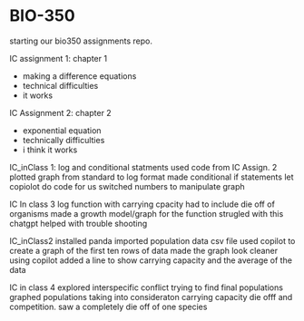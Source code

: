 # BIO-350

starting our bio350 assignments repo.

IC assignment 1: chapter 1
 - making a difference equations
 - technical difficulties
 - it works
  
IC Assignment 2: chapter 2
 - exponential equation
 - technically difficulties 
 -  i think it works

 IC_inClass 1: log and conditional statments
 used code from IC Assign. 2
 plotted graph from standard to log format
 made conditional if statements 
 let copiolot do code for us
 switched numbers to manipulate graph

IC In class 3 
log function with carrying cpacity
had to include die off of organisms
made a growth model/graph for the function
strugled with this
chatgpt helped with trouble shooting

IC_inClass2
installed panda 
imported population data csv file
used copilot to create a graph of the first ten rows of data
made the graph look cleaner using copilot 
added a line to show carrying capacity and the average of the data

IC in class 4 
explored interspecific conflict 
trying to find final populations
graphed populations taking into consideraton carrying capacity die offf and competition.
saw a completely die off of one species
